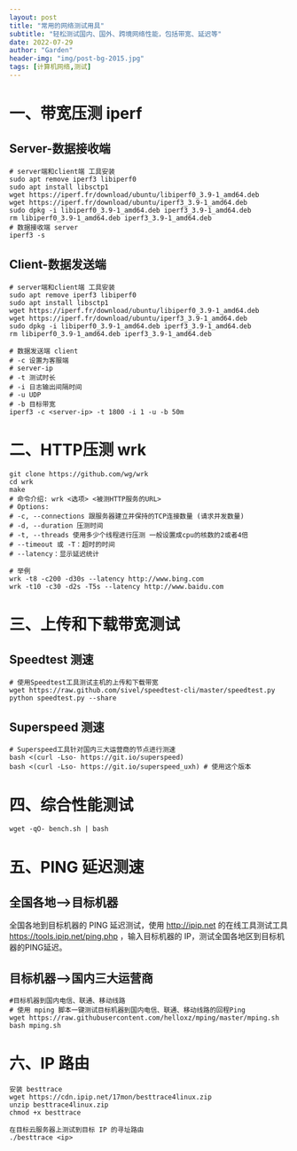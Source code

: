 ```yaml
---
layout: post
title: "常用的网络测试用具"
subtitle: "轻松测试国内、国外、跨境网络性能，包括带宽、延迟等"
date: 2022-07-29
author: "Garden"
header-img: "img/post-bg-2015.jpg"
tags: [计算机网络,测试]
---
```


# 一、带宽压测 iperf
## Server-数据接收端

``` shell
# server端和client端 工具安装
sudo apt remove iperf3 libiperf0
sudo apt install libsctp1
wget https://iperf.fr/download/ubuntu/libiperf0_3.9-1_amd64.deb
wget https://iperf.fr/download/ubuntu/iperf3_3.9-1_amd64.deb
sudo dpkg -i libiperf0_3.9-1_amd64.deb iperf3_3.9-1_amd64.deb
rm libiperf0_3.9-1_amd64.deb iperf3_3.9-1_amd64.deb
# 数据接收端 server
iperf3 -s
```

## Client-数据发送端

``` shell
# server端和client端 工具安装
sudo apt remove iperf3 libiperf0
sudo apt install libsctp1
wget https://iperf.fr/download/ubuntu/libiperf0_3.9-1_amd64.deb
wget https://iperf.fr/download/ubuntu/iperf3_3.9-1_amd64.deb
sudo dpkg -i libiperf0_3.9-1_amd64.deb iperf3_3.9-1_amd64.deb
rm libiperf0_3.9-1_amd64.deb iperf3_3.9-1_amd64.deb

# 数据发送端 client
# -c 设置为客服端
# server-ip
# -t 测试时长
# -i 日志输出间隔时间
# -u UDP
# -b 目标带宽
iperf3 -c <server-ip> -t 1800 -i 1 -u -b 50m
```

# 二、HTTP压测 wrk

```shell 
git clone https://github.com/wg/wrk
cd wrk
make
# 命令介绍: wrk <选项> <被测HTTP服务的URL>
# Options:
# -c, --connections 跟服务器建立并保持的TCP连接数量 (请求并发数量)
# -d, --duration 压测时间
# -t, --threads 使用多少个线程进行压测 一般设置成cpu的核数的2或者4倍
# --timeout 或 -T：超时的时间
# --latency：显示延迟统计

# 举例
wrk -t8 -c200 -d30s --latency http://www.bing.com
wrk -t10 -c30 -d2s -T5s --latency http://www.baidu.com
```

# 三、上传和下载带宽测试
## Speedtest 测速

```shell 
# 使用Speedtest工具测试主机的上传和下载带宽
wget https://raw.github.com/sivel/speedtest-cli/master/speedtest.py
python speedtest.py --share
```

## Superspeed 测速

```shell 
# Superspeed工具针对国内三大运营商的节点进行测速
bash <(curl -Lso- https://git.io/superspeed)  
bash <(curl -Lso- https://git.io/superspeed_uxh) # 使用这个版本
```

# 四、综合性能测试

``` shell
wget -qO- bench.sh | bash
```

# 五、PING 延迟测速
## 全国各地-->目标机器
全国各地到目标机器的 PING 延迟测试，使用 http://ipip.net 的在线工具测试工具 https://tools.ipip.net/ping.php ，输入目标机器的 IP，测试全国各地区到目标机器的PING延迟。

## 目标机器-->国内三大运营商

``` shell
#目标机器到国内电信、联通、移动线路
# 使用 mping 脚本一键测试目标机器到国内电信、联通、移动线路的回程Ping
wget https://raw.githubusercontent.com/helloxz/mping/master/mping.sh
bash mping.sh
```

# 六、IP 路由

``` shell
安装 besttrace
wget https://cdn.ipip.net/17mon/besttrace4linux.zip
unzip besttrace4linux.zip
chmod +x besttrace

在目标云服务器上测试到目标 IP 的寻址路由
./besttrace <ip>
```

